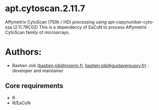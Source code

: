 # apt.cytoscan.2.11.7
Affymetrix CytoScan (750k / HD) processing using apt-copynumber-cyto-ssa (2.11.7RC02)
This is a dependency of EaCoN to process Affymetrix CytoScan family of microarrays.

# Authors: 
 - Bastien Job (bastien.job@inserm.fr, bastien.job@gustaveroussy.fr) : developer and maintainer

## Core requirements

- R
- R/EaCoN

